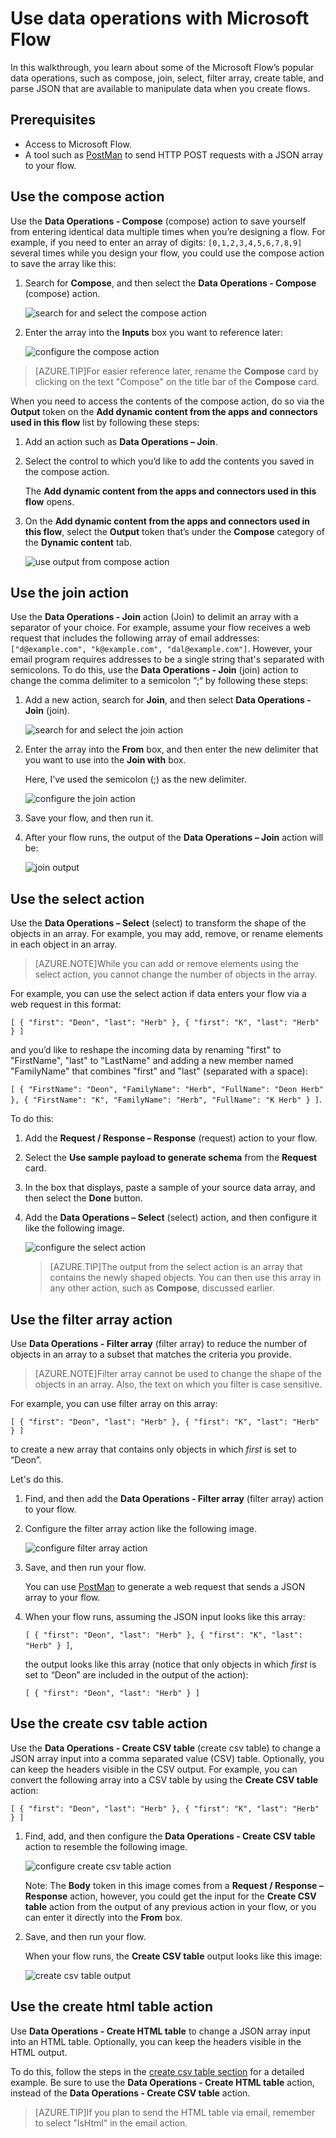 <properties
    pageTitle="Understand data operations | Microsoft Flow"
    description="Learn to perform operations, such as create HTML table, create CSV table, compose, join, select, and filter array with Microsoft Flow."
    services=""
    suite="flow"
    documentationCenter="na"
    authors="MSFTMan"
    manager="anneta"
    editor=""
    tags=""/>

<tags
   ms.service="flow"
   ms.devlang="na"
   ms.topic="article"
   ms.tgt_pltfrm="na"
   ms.workload="na"
   ms.date="08/02/2017"
   ms.author="deonhe"/>

# Use data operations with Microsoft Flow

In this walkthrough, you learn about some of the Microsoft Flow’s popular data operations, such as compose, join, select, filter array, create table, and parse JSON that are available to manipulate data when you create flows.

## Prerequisites

- Access to Microsoft Flow.
- A tool such as [PostMan](https://www.getpostman.com/postman) to send HTTP POST requests with a JSON array to your flow.

## Use the compose action

Use the **Data Operations - Compose** (compose) action to save yourself from entering identical data multiple times when you’re designing a flow. For example, if you need to enter an array of digits: ````[0,1,2,3,4,5,6,7,8,9]```` several times while you design your flow, you could use the compose action to save the array like this:

1. Search for **Compose**, and then select the **Data Operations - Compose** (compose) action.

    ![search for and select the compose action](./media/data-operations/search-select-compose.png)

1. Enter the array into the **Inputs** box you want to reference later:

    ![configure the compose action](./media/data-operations/add-array-compose.png)

>[AZURE.TIP]For easier reference later, rename the **Compose** card by clicking on the text "Compose" on the title bar of the **Compose** card.

When you need to access the contents of the compose action, do so via the **Output** token on the **Add dynamic content from the apps and connectors used in this flow** list by following these steps:

1. Add an action such as **Data Operations – Join**.

1. Select the control to which you’d like to add the contents you saved in the compose action.

    The **Add dynamic content from the apps and connectors used in this flow** opens.

1. On the **Add dynamic content from the apps and connectors used in this flow**, select the **Output** token that’s under the **Compose** category of the **Dynamic content** tab.

    ![use output from compose action](./media/data-operations/use-compose-output.png)

## Use the join action

Use the **Data Operations - Join** action (Join) to delimit an array with a separator of your choice. For example, assume your flow receives a web request that includes the following array of email addresses: ````["d@example.com", "k@example.com", "dal@example.com"]````. However, your email program requires addresses to be a single string that's separated with semicolons. To do this, use the **Data Operations - Join** (join) action to change the comma delimiter to a semicolon “;“ by following these steps:

1. Add a new action, search for **Join**, and then select **Data Operations - Join** (join).

    ![search for and select the join action](./media/data-operations/search-select-join.png)

1. Enter the array into the **From** box, and then enter the new delimiter that you want to use into the **Join with** box.

    Here, I’ve used the semicolon (;) as the new delimiter.

    ![configure the join action](./media/data-operations/add-array-join.png)

1. Save your flow, and then run it.

1. After your flow runs, the output of the **Data Operations – Join** action will be:

    ![join output](./media/data-operations/join-output.png)

## Use the select action

Use the **Data Operations – Select** (select) to transform the shape of the objects in an array. For example, you may add, remove, or rename elements in each object in an array.

>[AZURE.NOTE]While you can add or remove elements using the select action, you cannot change the number of objects in the array.

For example, you can use the select action if data enters your flow via a web request in this format:

````[ { "first": "Deon", "last": "Herb" }, { "first": "K", "last": "Herb" } ]````

and you’d like to reshape the incoming data by renaming "first" to "FirstName", "last" to "LastName" and adding a new member named "FamilyName" that combines "first" and "last" (separated with a space):

````[ { "FirstName": "Deon", "FamilyName": "Herb", "FullName": "Deon Herb" }, { "FirstName": "K", "FamilyName": "Herb", "FullName": "K Herb" } ]````.

To do this:

1. Add the **Request / Response – Response** (request) action to your flow.

1. Select the **Use sample payload to generate schema** from the **Request** card.

1. In the box that displays, paste a sample of your source data array, and then select the **Done** button.

1. Add the **Data Operations – Select** (select) action, and then configure it like the following image.

    ![configure the select action](./media/data-operations/select-card.png)

    >[AZURE.TIP]The output from the select action is an array that contains the newly shaped objects. You can then use this array in any other action, such as **Compose**, discussed earlier.


## Use the filter array action

Use **Data Operations - Filter array** (filter array) to reduce the number of objects in an array to a subset that matches the criteria you provide.

>[AZURE.NOTE]Filter array cannot be used to change the shape of the objects in an array. Also, the text on which you filter is case sensitive.

For example, you can use filter array on this array:

````[ { "first": "Deon", "last": "Herb" }, { "first": "K", "last": "Herb" } ]````

to create a new array that contains only objects in which *first* is set to “Deon”.

Let's do this.

1. Find, and then add the **Data Operations - Filter array** (filter array) action to your flow.

1. Configure the filter array action like the following image.

    ![configure filter array action](./media/data-operations/add-configure-filter-array.png)

1. Save, and then run your flow.

    You can use [PostMan](https://www.getpostman.com/postman) to generate a web request that sends a JSON array to your flow.

1. When your flow runs, assuming the JSON input looks like this array:

    ````[ { "first": "Deon", "last": "Herb" }, { "first": "K", "last": "Herb" } ]````,

    the output looks like this array (notice that only objects in which *first* is set to “Deon” are included in the output of the action):

    ````[ { "first": "Deon", "last": "Herb" } ]````


## Use the create csv table action

Use the **Data Operations - Create CSV table** (create csv table) to change a JSON array input into a comma separated value (CSV) table. Optionally, you can keep the headers visible in the CSV output. For example, you can convert the following array into a CSV table by using the **Create CSV table** action:

````[ { "first": "Deon", "last": "Herb" }, { "first": "K", "last": "Herb" } ]````

1. Find, add, and then configure the **Data Operations - Create CSV table** action to resemble the following image.

    ![configure create csv table action](./media/data-operations/create-csv-table.png)

    Note: The **Body** token in this image comes from a **Request / Response – Response** action, however, you could get the input for the **Create CSV table** action from the output of any previous action in your flow, or you can enter it directly into the **From** box.
1. Save, and then run your flow.

    When your flow runs, the **Create CSV table** output looks like this image:

    ![create csv table output](./media/data-operations/create-csv-table-output.png)


## Use the create html table action

Use **Data Operations - Create HTML table** to change a JSON array input into an HTML table. Optionally, you can keep the headers visible in the HTML output.

To do this, follow the steps in the [create csv table section](#use-the-create-csv-table-action) for a detailed example. Be sure to use the **Data Operations - Create HTML table** action, instead of the **Data Operations - Create CSV table** action.

>[AZURE.TIP]If you plan to send the HTML table via email, remember to select "IsHtml" in the email action.

